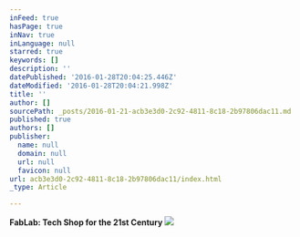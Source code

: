 ```yaml
---
inFeed: true
hasPage: true
inNav: true
inLanguage: null
starred: true
keywords: []
description: ''
datePublished: '2016-01-28T20:04:25.446Z'
dateModified: '2016-01-28T20:04:21.998Z'
title: ''
author: []
sourcePath: _posts/2016-01-21-acb3e3d0-2c92-4811-8c18-2b97806dac11.md
published: true
authors: []
publisher:
  name: null
  domain: null
  url: null
  favicon: null
url: acb3e3d0-2c92-4811-8c18-2b97806dac11/index.html
_type: Article

---
```

**FabLab: Tech Shop for the 21st Century**
![](https://s3-us-west-2.amazonaws.com/the-grid-img/p/f2a2a6eb88f5d0032d8527dd4be71275db266ed2.png)